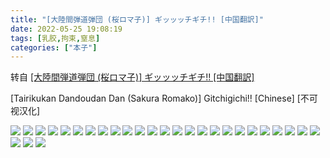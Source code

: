 ```yaml
---
title: "[大陸間弾道弾団 (桜ロマ子)] ギッッッチギチ!! [中国翻訳]"
date: 2022-05-25 19:08:19
tags: [乳胶,拘束,窒息]
categories: ["本子"]
---
```


转自 [[大陸間弾道弾団 (桜ロマ子)] ギッッッチギチ!! [中国翻訳]](https://nhentai.com/zh/comic/tairikukan-dandoudan-dan-sakura-romako-gitchigichi-chinese)

\[Tairikukan Dandoudan Dan (Sakura Romako)\] Gitchigichi!! \[Chinese\] \[不可视汉化\]

![](1.webp)
![](2.webp)
![](3.webp)
![](4.webp)
![](5.webp)
![](6.webp)
![](7.webp)
![](8.webp)
![](9.webp)
![](10.webp)
![](11.webp)
![](12.webp)
![](13.webp)
![](14.webp)
![](15.webp)
![](16.webp)
![](17.webp)
![](18.webp)
![](19.webp)
![](20.webp)
![](21.webp)
![](22.webp)
![](23.webp)
![](24.webp)
![](25.webp)
![](26.webp)
![](27.webp)
![](28.webp)